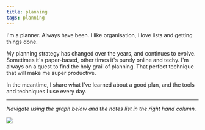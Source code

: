 ```yaml
---
title: planning
tags: planning
---
```


I'm a planner. Always have been. I like organisation, I love lists and getting things done.

My planning strategy has changed over the years, and continues to evolve. Sometimes it's paper-based, other times it's purely online and techy. I'm always on a quest to find the holy grail of planning. That perfect technique that will make me super productive.

In the meantime, I share what I've learned about a good plan, and the tools and techniques I use every day.

---

*Navigate using the graph below and the notes list in the right hand column.*

![](https://source.unsplash.com/qP6rQzn6OoI/1900x1200)